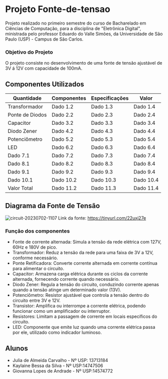 # Projeto Fonte-de-tensao

Projeto realizado no primeiro semestre do curso de Bacharelado em Ciências de Computação, para a disciplina de "Eletrônica Digital", ministrada pelo professor Eduardo do Valle Simões, da Universidade de São Paulo (USP) - Campus de São Carlos.

### Objetivo do Projeto
O projeto consiste no desenvolvimento de uma fonte de tensão ajustável de 3V á 12V com capacidade de 100mA.

## Componentes Utilizados
| Quantidade | Componentes | Especificações | Valor |
| -------- | -------- | -------- | -------- |
| Transformador | Dado 1.2 | Dado 1.3 | Dado 1.4 |
| Ponte de Diodos | Dado 2.2 | Dado 2.3 | Dado 2.4 |
| Capacitor | Dado 3.2 | Dado 3.3 | Dado 3.4 |
| Diodo Zener | Dado 4.2 | Dado 4.3 | Dado 4.4 |
| Potenciômetro | Dado 5.2 | Dado 5.3 | Dado 5.4 |
| LED | Dado 6.2 | Dado 6.3 | Dado 6.4 |
| Dado 7.1 | Dado 7.2 | Dado 7.3 | Dado 7.4 |
| Dado 8.1 | Dado 8.2 | Dado 8.3 | Dado 8.4 |
| Dado 9.1 | Dado 9.2 | Dado 9.3 | Dado 9.4 |
| Dado 10.1 | Dado 10.2 | Dado 10.3 | Dado 10.4 |
| Valor Total| Dado 11.2 | Dado 11.3 | Dado 11.4 |

## Diagrama da Fonte de Tensão

![circuit-20230702-1107](https://github.com/J-carvalho17/Fonte-de-tensao/assets/129186293/d1ef9827-de2a-48d0-a5c0-5733c3d0efd0)
Link da fonte: https://tinyurl.com/22uxj27e

### Função dos componentes

- Fonte de corrente alternada: Simula a tensão da rede elétrica com 127V, 60Hz e 180V de pico.
- Transformador: Reduz a tensão da rede para uma faixa de 3V a 12V, conforme necessário.
- Ponte Retificadora: Converte corrente alternada em corrente contínua para alimentar o circuito.
- Capacitor: Armazena carga elétrica durante os ciclos da corrente alternada, fornecendo corrente quando necessário.
- Diodo Zener: Regula a tensão do circuito, conduzindo corrente apenas quando a tensão atinge um determinado valor (13V).
- Potenciômetro: Resistor ajustável que controla a tensão dentro do circuito entre 3V e 12V.
- Transistor: Amplifica ou interrompe a corrente elétrica, podendo funcionar como um amplificador ou interruptor.
- Resistores: Limitam a passagem de corrente em locais específicos do circuito.
- LED: Componente que emite luz quando uma corrente elétrica passa por ele, utilizado como indicador luminoso.

## Alunos

- Julia de Almeida Carvalho - Nº USP: 13713184
- Kaylaine Bessa da Silva - Nº USP:14747506
- Giovanna Lopes de Andrade - Nº USP:14574772


